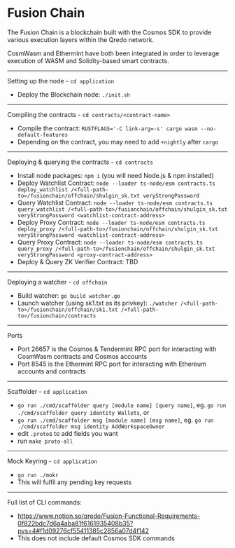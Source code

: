 # Fusion Chain

The Fusion Chain is a blockchain built with the Cosmos SDK to provide various execution layers within the Qredo network.

CosmWasm and Ethermint have both been integrated in order to leverage execution of WASM and Solidity-based smart contracts.

---

Setting up the node -  `cd application`

- Deploy the Blockchain node: `./init.sh`

---

Compiling the contracts - `cd contracts/<contract-name>` 

- Compile the contract: `RUSTFLAGS='-C link-arg=-s' cargo wasm --no-default-features`
- Depending on the contract, you may need to add `+nightly` after `cargo`

---

Deploying & querying the contracts - `cd contracts`

- Install node packages: `npm i` (you will need Node.js & npm installed)
- Deploy Watchlist Contract: `node --loader ts-node/esm contracts.ts deploy_watchlist /<full-path-to>/fusionchain/offchain/shulgin_sk.txt veryStrongPassword`
- Query Watchlist Contract: `node --loader ts-node/esm contracts.ts query_watchlist /<full-path-to>/fusionchain/offchain/shulgin_sk.txt veryStrongPassword <watchlist-contract-address>`
- Deploy Proxy Contract: `node --loader ts-node/esm contracts.ts deploy_proxy /<full-path-to>/fusionchain/offchain/shulgin_sk.txt veryStrongPassword <watchlist-contract-address>`
- Query Proxy Contract: `node --loader ts-node/esm contracts.ts query_proxy /<full-path-to>/fusionchain/offchain/shulgin_sk.txt veryStrongPassword <proxy-contract-address>`
- Deploy & Query ZK Verifier Contract: TBD

---

Deploying a watcher - `cd offchain`

- Build watcher: `go build watcher.go`
- Launch watcher (using sk1.txt as its privkey): `./watcher /<full-path-to>/fusionchain/offchain/sk1.txt /<full-path-to>/fusionchain/contracts`

---

Ports

- Port 26657 is the Cosmos & Tendermint RPC port for interacting with CosmWasm contracts and Cosmos accounts
- Port 8545 is the Ethermint RPC port for interacting with Ethereum accounts and contracts

---

Scaffolder - `cd application`

- `go run ./cmd/scaffolder query [module name] [query name]`, eg. `go run ./cmd/scaffolder query identity Wallets`, or
- `go run ./cmd/scaffolder msg [module name] [msg name]`, eg. `go run ./cmd/scaffolder msg identity AddWorkspaceOwner`
- edit `.proto`s to add fields you want
- run `make proto-all`

---

Mock Keyring - `cd application`

- `go run ./mokr`
- This will fulfil any pending key requests

---

Full list of CLI commands:

- https://www.notion.so/qredo/Fusion-Functional-Requirements-0f822bdc7d6a4aba81f6161935408b35?pvs=4#f1d09276cf55411385c2856a07d4f142
- This does not include default Cosmos SDK commands
